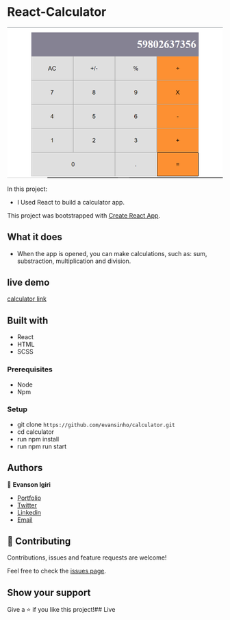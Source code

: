 # React-Calculator
![Calculator](snapshot.PNG)

In this project:
- I Used React to build a calculator app.

This project was bootstrapped with [Create React App](https://github.com/facebook/create-react-app).

## What it does
- When the app is opened, you can make calculations, such as: sum, substraction, multiplication and division.

## live demo
[calculator link](https://evansinho-calculator.herokuapp.com/)

## Built with
- React
- HTML
- SCSS

### Prerequisites

- Node
- Npm

### Setup

- git clone `https://github.com/evansinho/calculator.git`
- cd calculator
- run npm install
- run npm run start

## Authors

👤 **Evanson Igiri**

- [Portfolio](https://evansinho.github.io/Evanson-igiri/)
- [Twitter](https://twitter.com/iamsinho1304)
- [Linkedin](LinkedIn.com/in/evanson-igiri)
- [Email](mailto:igiri.evanson@gmail.com)

## 🤝 Contributing

Contributions, issues and feature requests are welcome!

Feel free to check the [issues page](https://github.com/issues).

## Show your support

Give a ⭐️ if you like this project!## Live 
